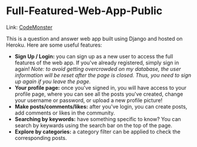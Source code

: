 # Full-Featured-Web-App-Public

Link: [CodeMonster](https://kuanwei-qandawebapp.herokuapp.com/)

This is a question and answer web app built using Django and hosted on Heroku. Here are some useful features:

- **Sign Up / Login:** you can sign up as a new user to access the full features of the web app. If you've already registered, simply sign in again! *Note: to avoid getting overcrowded on my database, the user information will be reset after the page is closed. Thus, you need to sign up again if you leave the page.*
- **Your profile page:** once you've signed in, you will have access to your profile page, where you can see all the posts you've created, change your username or password, or upload a new profile picture!
- **Make posts/comments/likes:** after you've login, you can create posts, add comments or likes in the community. 
- **Searching by keywords:** have something specific to know? You can search by keywards using the search bar on the top of the page.
- **Explore by categories:** a category filter can be applied to check the corresponding posts.
